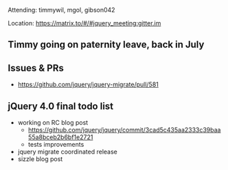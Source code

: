 Attending: timmywil, mgol, gibson042

Location: https://matrix.to/#/#jquery_meeting:gitter.im

## Timmy going on paternity leave, back in July

## Issues & PRs
* https://github.com/jquery/jquery-migrate/pull/581

## jQuery 4.0 final todo list
* working on RC blog post
	- https://github.com/jquery/jquery/commit/3cad5c435aa2333c39baa55a8bceb2b6bf1e2721
	- tests improvements
* jquery migrate coordinated release
* sizzle blog post
